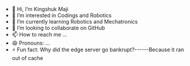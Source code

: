 - 👋 Hi, I’m Kingshuk Maji
- 👀 I’m interested in Codings and Robotics
- 🌱 I’m currently learning Robotics and Mechatronics
- 💞️ I’m looking to collaborate on GitHub
- 📫 How to reach me ...
- 😄 Pronouns: ...
- ⚡ Fun fact: Why did the edge server go bankrupt?------Because it ran out of cache

<!---
KingshukMaji/KingshukMaji is a ✨ special ✨ repository because its `README.md` (this file) appears on your GitHub profile.
You can click the Preview link to take a look at your changes.
--->
